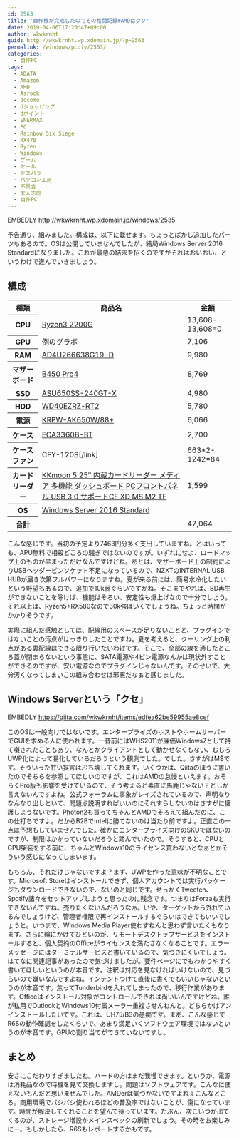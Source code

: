 ```yaml
---
id: 2563
title: '自作機が完成したのでその格闘記録#AMDはクソ'
date: 2019-04-06T17:20:47+09:00
author: wkwkrnht
guid: http://wkwkrnht.wp.xdomain.jp/?p=2563
permalink: /windows/pcdiy/2563/
categories:
  - 自作PC
tags:
  - ADATA
  - Amazon
  - AMD
  - Asrock
  - docomo
  - dショッピング
  - dポイント
  - ENERMAX
  - PC
  - Rainbow Six Siege
  - RX470
  - Ryzen
  - Windows
  - ゲーム
  - セール
  - ドスパラ
  - パソコン工房
  - 不具合
  - 玄人志向
  - 自作PC
---
```

EMBEDLY http://wkwkrnht.wp.xdomain.jp/windows/2535

予告通り、組みました。構成は、以下に載せます。ちょっとばかし追加したパーツもあるので。OSは公開していませんでしたが、結局Windows Server 2016 Standardになりました。これが最悪の結末を招くのですがそれはおいおい、というわけで進んでいきましょう。

## 構成

<table>
  <tr>
    <th>
      種類
    </th>
    <th>
      商品名
    </th>
    <th>
      金額
    </th>
  </tr>
  <tr>
    <th>
      CPU
    </th>
    <td>
      <a href="https://www.dospara.co.jp/5shopping/detail_parts.php?bg=1&br=10&sbr=1299&ic=451545&ft=Ryzen3+2200G&lf=2" title="Ryzen3 2200G" target="_blank" rel="noopener">Ryzen3 2200G</a>
    </td>
    <td>
      13,608-13,608=0
    </td>
  </tr>
  <tr>
    <th>
      GPU
    </th>
    <td>
      例のグラボ
    </td>
    <td>
      7,106
    </td>
  </tr>
  <tr>
    <th>
      RAM
    </th>
    <td>
      <a href="https://www.dospara.co.jp/5shopping/detail_parts.php?bg=1&br=12&sbr=1017&ic=457266&ft=AD4U266638G19-D&lf=2" title="AD4U266638G19-D" target="_blank" rel="noopener">AD4U266638G19-D</a>
    </td>
    <td>
      9,980
    </td>
  </tr>
  <tr>
    <th>
      マザーボード
    </th>
    <td>
      <a href="https://www.dospara.co.jp/5shopping/detail_parts.php?bg=1&br=21&sbr=1297&ic=453935&ft=B450+Pro4&lf=2" title="B450 Pro4" target="_blank" rel="noopener">B450 Pro4</a>
    </td>
    <td>
      8,769
    </td>
  </tr>
  <tr>
    <th>
      SSD
    </th>
    <td>
      <a href="https://www.dospara.co.jp/5shopping/detail_parts.php?bg=1&br=115&sbr=1155&ic=456872&ft=ASU650SS-240GT-R&lf=2" title="ASU650SS-240GT-X" target="_blank" rel="noopener">ASU650SS-240GT-X</a>
    </td>
    <td>
      4,980
    </td>
  </tr>
  <tr>
    <th>
      HDD
    </th>
    <td>
      <a href="https://www.dospara.co.jp/5shopping/detail_parts.php?bg=1&br=13&sbr=172&ic=442588&_bdadid=JPGTE5.00002isv&lf=0" title="WD40EZRZ-RT2 " target="_blank" rel="noopener">WD40EZRZ-RT2 </a>
    </td>
    <td>
      5,780
    </td>
  </tr>
  <tr>
    <th>
      電源
    </th>
    <td>
      <a href="KRPW-AK650W/88+" title="KRPW-AK650W/88+" target="_blank" rel="noopener">KRPW-AK650W/88+</a>
    </td>
    <td>
      6,066
    </td>
  </tr>
  <tr>
    <th>
      ケース
    </th>
    <td>
      <a href="https://www.dospara.co.jp/5shopping/detail_parts.php?bg=1&br=72&sbr=79&ic=385119&lf=2" title="ECA3360B-BT" target="_blank" rel="noopener">ECA3360B-BT</a>
    </td>
    <td>
      2,700
    </td>
  </tr>
  <tr>
    <th>
      ケースファン
    </th>
    <td>
      <a href="https://shop.tsukumo.co.jp/goods/4937925913060" title="" target="_blank" rel="noopener"></a>CFY-120S[/link]
    </td>
    <td>
      663*2-1242=84
    </td>
  </tr>
  <tr>
    <th>
      カードリーダー
    </th>
    <td>
      <a href="https://www.amazon.co.jp/gp/product/B071FH8KQR/ref=ppx_yo_dt_b_asin_title_o01_s00?ie=UTF8&psc=1" title="KKmoon 5.25&#8243; 内蔵カードリーダー メディア 多機能 ダッシュボード PCフロントパネル USB 3.0 サポートCF XD MS M2 TF" target="_blank" rel="noopener">KKmoon 5.25&#8243; 内蔵カードリーダー メディア 多機能 ダッシュボード PCフロントパネル USB 3.0 サポートCF XD MS M2 TF</a>
    </td>
    <td>
      1,599
    </td>
  </tr>
  <tr>
    <th>
      OS
    </th>
    <td>
      <a href="https://product.rakuten.co.jp/product/-/66b067a37af8cff0823de06625c57926/?scid=s_kwa_pla_pcp" title="Windows Server 2016 Standard" target="_blank" rel="noopener">Windows Server 2016 Standard</a>
    </td>
    <td>
    </td>
  </tr>
  <tr>
    <th>
      合計
    </th>
    <td>
    </td>
    <td>
      47,064
    </td>
  </tr>
</table>

こんな感じです。当初の予定より7463円分多く支出していますね。とはいっても、APU無料で相殺どころの騒ぎではないのですが。いずれにせよ、ロードマップ上のものが早まっただけなんですけどね。あとは、マザーボード上の制約によりUSBヘッダーピンソケット不足になっているので、NZXTのINTERNAL USB HUBが届き次第フルパワーになりますね。夏が来る前には、簡易水冷化したいという野望もあるので、追加で10k弱ぐらいですかね。そこまでやれば、BD再生ができないことを除けば、機能はそろい、安定性も爆上げなので十分でしょう。それ以上は、Ryzen5+RX580なので30k強はいくでしょうね。ちょっと時間がかかりそうです。

実際に組んだ感触としては、配線用のスペースが足りないことと、プラグインではないことの汚点がはっきりしたことですね。夏を考えると、クーリング上の利点がある裏配線はできる限り行いたいわけです。そこで、全部の線を通したところ蓋が閉まらないという事態に、SATA電源や4ピン電源なんかは現状外すことができるのですが、安い電源なのでプラグインじゃないんです。そのせいで、大分汚くなってしまいこの組み合わせは邪悪だなぁと感じました。

## Windows Serverという「クセ」

EMBEDLY https://qiita.com/wkwkrnht/items/edfea62be59955ae8cef

このOSは一般向けではないです。エンタープライズのホストやホームサーバーでGUIを求める人に使われます。一昔前にはWHS2011が廉価Windows7として持て囃されたこともあり、なんとかクライアントとして動かせなくもない、むしろUWP化によって易化しているだろうという観測でした。でした。さすがはM$です。そういった甘い妄言はぶち壊してくれます。いくつかは、Qiitaのほうに書いたのでそちらを参照してほしいのですが、これはAMDの怠慢といえます。おそらくPro版も影響を受けているので、そう考えると素直に馬鹿じゃない？としか言えないんですよね。公式フォーラムに事象がレイズされているので、声明なりなんなり出しといて、問題点説明すればいいのにそれすらしないのはさすがに擁護しようないです。Photon2も買ってちゃんとAMDでそろえて組んだのに、この仕打ちですよ。だからB2BでIntelに勝てないのは当たり前ですよ。正直この一点は予想もしていませんでした。確かにエンタープライズ向けのSKUではないのですが、制限はかかっていないだろうと踏んでいたので。そうすると、CPUとGPU架装をする前に、ちゃんとWindows10のライセンス買わないとなぁとかそういう感じになってしまいます。

もちろん、それだけじゃないですよ？まず、UWPを作った意味が不明なことです。Microsoft Storeはインストールできず、個人アカウントでは実行パッケージもダウンロードできないので、ないのと同じです。せっかくTweeten、Spotify諸々をセットアップしようと思ったのに残念です。つまりはForzaも実行できないんですね。売りたくないんだろうなぁ。いや、ターゲットから外れているんでしょうけど、管理者権限で再インストールするぐらいはできてもいいでしょうと。いつまで、Windows Media Player使わすねんと思わず言いたくもなります。さらに輪にかけてひどいのが、リモートデスクトップサービスをインストールすると、個人契約のOfficeがライセンスを満たさなくなることです。エラーメッセージにはターミナルサービスと書いているので、気づきにくいでしょう。はてなに関連記事があったので気づけましたが。要件ページにでもわかりやすく書いてほしいというのが本音です。注釈は対応を見なければいけないので、見づらいので嫌いなんですよね。インテントつけて直後に書くでもいいじゃないというのが本音です。焦ってTunderbirdを入れてしまったので、移行作業があります。Officeはインストール対象がコントロールできれば尚いいんですけどね。誰が私用でOutlookとWindows10付属メーラー重複させんねんと。どちらかはアンインストールしたいです。これは、UH75/B3の愚痴です。まあ、こんな感じでR6Sの動作確認をしたくらいで、あまり満足いくソフトウェア環境ではないというのが本音です。GPUの割り当てができていないですし。

## まとめ

安さにこだわりすぎましたね。ハードの方はまだ我慢できます。というか、電源は消耗品なので時機を見て交換しますし。問題はソフトウェアです。こんなに使えないもんだと思いませんでした。AMDerは気づかないですよねぇこんなところ。商用環境でバシバシ使われるほどの普及率ではないことが、傷になっています。時間が解決してくれることを望んで待っています。たぶん、次こいつが出てくるのが、ストレージ増設かメインスペックの刷新でしょう。その時をお楽しみにー。もしかしたら、R6Sもレポートするかもです。